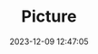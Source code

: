 ---
weight: 1
images:
- /images/edited/114.jpeg
title: Picture
date: 2023-12-09 12:47:05
tags: [luminarneo,work,ILCE7M3,24.0,car,truck]
---